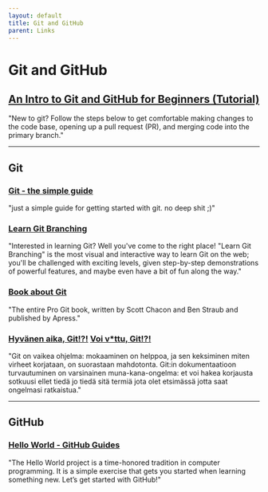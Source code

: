 ```yaml
---
layout: default
title: Git and GitHub
parent: Links
---
```


# Git and GitHub

## [An Intro to Git and GitHub for Beginners (Tutorial)](https://product.hubspot.com/blog/git-and-github-tutorial-for-beginners)
"New to git? Follow the steps below to get comfortable making changes to the code base, opening up a pull request (PR), and merging code into the primary branch."

---

## Git

### [Git - the simple guide](http://rogerdudler.github.io/git-guide/)
"just a simple guide for getting started with git. no deep shit ;)"

### [Learn Git Branching](https://learngitbranching.js.org/)
"Interested in learning Git? Well you've come to the right place! "Learn Git Branching" is the most visual and interactive way to learn Git on the web; you'll be challenged with exciting levels, given step-by-step demonstrations of powerful features, and maybe even have a bit of fun along the way."

### [Book about Git](https://git-scm.com/book/en/v2)
"The entire Pro Git book, written by Scott Chacon and Ben Straub and published by Apress."

### [Hyvänen aika, Git!?!](https://dangitgit.com/fi) [Voi v*ttu, Git!?!](https://ohshitgit.com/fi)
"Git on vaikea ohjelma: mokaaminen on helppoa, ja sen keksiminen miten virheet korjataan, on suorastaan mahdotonta. Git:in dokumentaatioon turvautuminen on varsinainen muna-kana-ongelma: et voi hakea korjausta sotkuusi ellet tiedä jo tiedä sitä termiä jota olet etsimässä jotta saat ongelmasi ratkaistua."

---

## GitHub

### [Hello World - GitHub Guides](https://guides.github.com/activities/hello-world/)
"The Hello World project is a time-honored tradition in computer programming. It is a simple exercise that gets you started when learning something new. Let’s get started with GitHub!"

